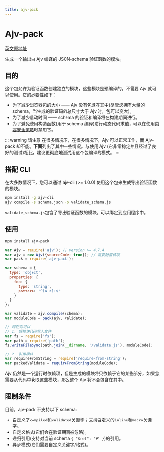 ```yaml
---
title: ajv-pack
---
```


# Ajv-pack <Badge text="v 0.3.1" />

[英文原地址](https://github.com/ajv-validator/ajv-pack)

生成一个输出由 Ajv 编译的 JSON-schema 验证函数的模块。

## 目的

这个包允许为验证函数创建独立的模块，这些模块是预编译的，不需要 Ajv 就可以使用。它的必要性如下：

- 为了减少浏览器包的大小 —— Ajv 没有包含在其中(尽管您拥有大量的 schema，当生成的验证码的总尺寸大于 Ajv 时，包可以变大)。
- 为了减少启动时间 —— schema 的验证和编译将在构建期间进行。
- 为了避免使用构造函数(用于 schema 编译)进行动态代码求值，可以在使用[内容安全策略](http://www.html5rocks.com/en/tutorials/security/content-security-policy/)时禁用它。

::: warning 请注意
在很多情况下，在很多情况下，Ajv 可以正常工作，而 Ajv-pack 却不能。**下面**列出了其中一些情况。与使用 Ajv (它非常稳定并且经过了良好的测试)相比，建议更彻底地测试用这个包编译的模式。
:::

## 搭配 CLI

在大多数情况下，您可以通过 ajv-cli (>= 1.0.0) 使用这个包来生成导出验证函数的模块。

```bash
npm install -g ajv-cli
ajv compile -s schema.json -o validate_schema.js
```

`validate_schema.js`包含了导出验证函数的模块，可以绑定到应用程序中。

## 使用

```bash
npm install ajv-pack
```

```js
var Ajv = require('ajv'); // version >= 4.7.4
var ajv = new Ajv({sourceCode: true}); // 需要配置该项
var pack = require('ajv-pack');

var schema = {
  type: 'object',
  properties: {
    foo: {
      type: 'string',
      pattern: '^[a-z]+$'
    }
  }
};

var validate = ajv.compile(schema);
var moduleCode = pack(ajv, validate);

// 现在你可以
// 1. 将模块代码写入文件
var fs = require('fs');
var path = require('path');
fs.writeFileSync(path.join(__dirname, '/validate.js'), moduleCode);

// 2. 引用模块
var requireFromString = require('require-from-string');
var packedValidate = requireFromString(moduleCode);
```

Ajv 仍然是一个运行时依赖项，但是生成的模块将只依赖于它的某些部分，如果您需要从代码中获取这些模块，那么整个 Ajv 将不会包含在其中。

## 限制条件

目前，ajv-pack 不支持以下 schema:

- 自定义了`compiled`和`validated`关键字；支持自定义的`inline`和`macro`关键字。
- 自定义格式(它们会在验证期间被忽略)。
- 递归引用(支持对当前 schema `{ "$ref": "#" }`)的引用。
- 异步模式(它们需要自定义关键字/格式)。


